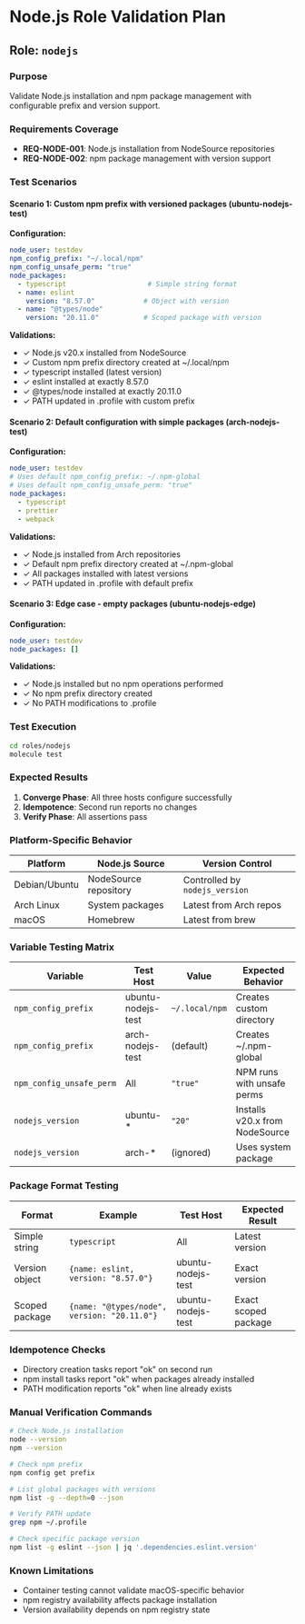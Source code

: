 # Node.js Role Validation Plan

## Role: `nodejs`

### Purpose
Validate Node.js installation and npm package management with configurable prefix and version support.

### Requirements Coverage
- **REQ-NODE-001**: Node.js installation from NodeSource repositories
- **REQ-NODE-002**: npm package management with version support

### Test Scenarios

#### Scenario 1: Custom npm prefix with versioned packages (ubuntu-nodejs-test)
**Configuration:**
```yaml
node_user: testdev
npm_config_prefix: "~/.local/npm"
npm_config_unsafe_perm: "true"
node_packages:
  - typescript                    # Simple string format
  - name: eslint
    version: "8.57.0"            # Object with version
  - name: "@types/node"
    version: "20.11.0"           # Scoped package with version
```

**Validations:**
- ✓ Node.js v20.x installed from NodeSource
- ✓ Custom npm prefix directory created at ~/.local/npm
- ✓ typescript installed (latest version)
- ✓ eslint installed at exactly 8.57.0
- ✓ @types/node installed at exactly 20.11.0
- ✓ PATH updated in .profile with custom prefix

#### Scenario 2: Default configuration with simple packages (arch-nodejs-test)
**Configuration:**
```yaml
node_user: testdev
# Uses default npm_config_prefix: ~/.npm-global
# Uses default npm_config_unsafe_perm: "true"
node_packages:
  - typescript
  - prettier
  - webpack
```

**Validations:**
- ✓ Node.js installed from Arch repositories
- ✓ Default npm prefix directory created at ~/.npm-global
- ✓ All packages installed with latest versions
- ✓ PATH updated in .profile with default prefix

#### Scenario 3: Edge case - empty packages (ubuntu-nodejs-edge)
**Configuration:**
```yaml
node_user: testdev
node_packages: []
```

**Validations:**
- ✓ Node.js installed but no npm operations performed
- ✓ No npm prefix directory created
- ✓ No PATH modifications to .profile

### Test Execution

```bash
cd roles/nodejs
molecule test
```

### Expected Results

1. **Converge Phase**: All three hosts configure successfully
2. **Idempotence**: Second run reports no changes
3. **Verify Phase**: All assertions pass

### Platform-Specific Behavior

| Platform | Node.js Source | Version Control |
|----------|---------------|-----------------|
| Debian/Ubuntu | NodeSource repository | Controlled by `nodejs_version` |
| Arch Linux | System packages | Latest from Arch repos |
| macOS | Homebrew | Latest from brew |

### Variable Testing Matrix

| Variable | Test Host | Value | Expected Behavior |
|----------|-----------|-------|-------------------|
| `npm_config_prefix` | ubuntu-nodejs-test | `~/.local/npm` | Creates custom directory |
| `npm_config_prefix` | arch-nodejs-test | (default) | Creates ~/.npm-global |
| `npm_config_unsafe_perm` | All | `"true"` | NPM runs with unsafe perms |
| `nodejs_version` | ubuntu-* | `"20"` | Installs v20.x from NodeSource |
| `nodejs_version` | arch-* | (ignored) | Uses system package |

### Package Format Testing

| Format | Example | Test Host | Expected Result |
|--------|---------|-----------|-----------------|
| Simple string | `typescript` | All | Latest version |
| Version object | `{name: eslint, version: "8.57.0"}` | ubuntu-nodejs-test | Exact version |
| Scoped package | `{name: "@types/node", version: "20.11.0"}` | ubuntu-nodejs-test | Exact scoped package |

### Idempotence Checks
- Directory creation tasks report "ok" on second run
- npm install tasks report "ok" when packages already installed
- PATH modification reports "ok" when line already exists

### Manual Verification Commands

```bash
# Check Node.js installation
node --version
npm --version

# Check npm prefix
npm config get prefix

# List global packages with versions
npm list -g --depth=0 --json

# Verify PATH update
grep npm ~/.profile

# Check specific package version
npm list -g eslint --json | jq '.dependencies.eslint.version'
```

### Known Limitations
- Container testing cannot validate macOS-specific behavior
- npm registry availability affects package installation
- Version availability depends on npm registry state
